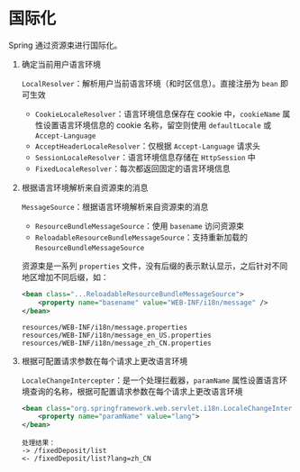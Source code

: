 # 国际化

Spring 通过资源束进行国际化。

1. 确定当前用户语言环境

    `LocalResolver`：解析用户当前语言环境（和时区信息）。直接注册为 `bean` 即可生效

    * `CookieLocaleResolver`：语言环境信息保存在 cookie 中，`cookieName` 属性设置语言环境信息的 cookie 名称，留空则使用 `defaultLocale` 或 `Accept-Language`
    * `AcceptHeaderLocaleResolver`：仅根据 `Accept-Language` 请求头
    * `SessionLocaleResolver`：语言环境信息存储在 `HttpSession` 中
    * `FixedLocaleResolver`：每次都返回固定的语言环境信息
2. 根据语言环境解析来自资源束的消息

    `MessageSource`：根据语言环境解析来自资源束的消息

    * `ResourceBundleMessageSource`：使用 `basename` 访问资源束
    * `ReloadableResourceBundleMessageSource`：支持重新加载的 `ResourceBundleMessageSource`

    资源束是一系列 `properties` 文件，没有后缀的表示默认显示，之后针对不同地区增加不同后缀，如：

    ```xml
    <bean class="...ReloadableResourceBundleMessageSource">
        <property name="basename" value="WEB-INF/i18n/message" />
    </bean>
    ```

    ```
    resources/WEB-INF/i18n/message.properties
    resources/WEB-INF/i18n/message_en_US.properties
    resources/WEB-INF/i18n/message_zh_CN.properties
    ```
3. 根据可配置请求参数在每个请求上更改语言环境

    `LocaleChangeIntercepter`：是一个处理拦截器，`paramName` 属性设置语言环境查询的名称，根据可配置请求参数在每个请求上更改语言环境

    ```xml
    <bean class="org.springframework.web.servlet.i18n.LocaleChangeInterceptor">
        <property name="paramName" value="lang">
    </bean>
    ```

    ```
    处理结果：
    -> /fixedDeposit/list
    <- /fixedDeposit/list?lang=zh_CN
    ```

‍

‍

‍

‍
